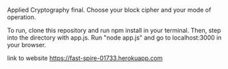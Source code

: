 Applied Cryptography final. Choose your block cipher and your mode of operation. 

To run, clone this repository and run npm install in your terminal. Then, step into the directory with app.js. Run "node app.js" and go to localhost:3000 in your browser.

link to website
https://fast-spire-01733.herokuapp.com
